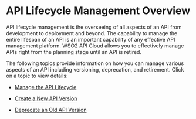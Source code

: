 # API Lifecycle Management Overview

API lifecycle management is the overseeing of all aspects of an API from development to deployment and beyond. The capability to manage the entire lifespan of an API is an important capability of any effective API management platform. WSO2 API Cloud allows you to effectively manage APIs right from the planning stage until an API is retired. 

The following topics provide information on how you can manage various aspects of an API including versioning, deprecation, and retirement. Click on a topic to view details:

- [Manage the API Lifecycle](../manage-apis/manage-api-lifecycle.md)

- [Create a New API Version](../manage-apis/create-a-new-api-version.md)

- [Deprecate an Old API Version](../manage-apis/deprecate-an-old-api-version.md)
